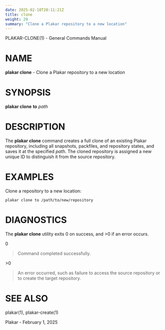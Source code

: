 ```yaml
---
date: 2025-02-18T20:11:21Z
title: clone
weight: 29
summary: "Clone a Plakar repository to a new location"
---
```

PLAKAR-CLONE(1) - General Commands Manual

# NAME

**plakar clone** - Clone a Plakar repository to a new location

# SYNOPSIS

**plakar clone**
**to**
*path*

# DESCRIPTION

The
**plakar clone**
command creates a full clone of an existing Plakar repository,
including all snapshots, packfiles, and repository states, and saves
it at the specified
*path*.
The cloned repository is assigned a new unique ID to distinguish it
from the source repository.

# EXAMPLES

Clone a repository to a new location:

	plakar clone to /path/to/new/repository

# DIAGNOSTICS

The **plakar clone** utility exits&#160;0 on success, and&#160;&gt;0 if an error occurs.

0

> Command completed successfully.

&gt;0

> An error occurred, such as failure to access the source repository or
> to create the target repository.

# SEE ALSO

plakar(1),
plakar-create(1)

Plakar - February 1, 2025
